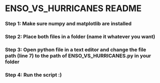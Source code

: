 # ENSO_VS_HURRICANES README
### Step 1: Make sure numpy and matplotlib are installed
### Step 2: Place both files in a folder (name it whatever you want) 
### Step 3: Open python file in a text editor and change the file path (line 7) to the path of ENSO_VS_HURRICANES.py in your folder
### Step 4: Run the script :)
